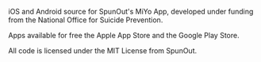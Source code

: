 iOS and Android source for SpunOut's MiYo App, developed under funding from
the National Office for Suicide Prevention.

Apps available for free the Apple App Store and the Google Play Store.

All code is licensed under the MIT License from SpunOut.
